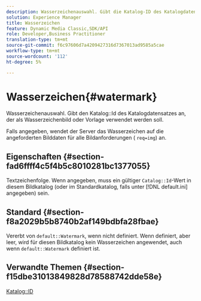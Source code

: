 ```yaml
---
description: Wasserzeichenauswahl. Gibt die Katalog-ID des Katalogdatensatzes an, der als Wasserzeichenbild oder Vorlage verwendet werden soll.
solution: Experience Manager
title: Wasserzeichen
feature: Dynamic Media Classic,SDK/API
role: Developer,Business Practitioner
translation-type: tm+mt
source-git-commit: f6c97606d7a4209427316d7367013ad9585a5cae
workflow-type: tm+mt
source-wordcount: '112'
ht-degree: 5%

---
```



# Wasserzeichen{#watermark}

Wasserzeichenauswahl. Gibt den Katalog::Id des Katalogdatensatzes an, der als Wasserzeichenbild oder Vorlage verwendet werden soll.

Falls angegeben, wendet der Server das Wasserzeichen auf die angeforderten Bilddaten für alle Bildanforderungen ( `req=img`) an.

## Eigenschaften {#section-fad6ffff4c5f4b5c8010281bc1377055}

Textzeichenfolge. Wenn angegeben, muss ein gültiger `Catalog::Id`-Wert in diesem Bildkatalog (oder im Standardkatalog, falls unter [!DNL default.ini] angegeben) sein.

## Standard {#section-f8a2029b5b8740b2af149bdbfa28fbae}

Vererbt von `default::Watermark`, wenn nicht definiert. Wenn definiert, aber leer, wird für diesen Bildkatalog kein Wasserzeichen angewendet, auch wenn `default::Watermark` definiert ist.

## Verwandte Themen {#section-f15dbe31013849828d78588742dde58e}

[Katalog::ID](/help/aem-is-ir-api/is-api/image-catalog/image-serving-api-ref/c-image-catalog-reference/c-image-svg-data-reference/c-image-data-reference/r-id-cat.md)

